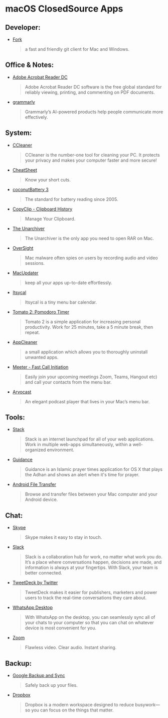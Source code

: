 # macOS ClosedSource Apps

## Developer:

- [Fork](https://git-fork.com)
  > a fast and friendly git client for Mac and Windows.

## Office & Notes:

- [Adobe Acrobat Reader DC](https://get.adobe.com/reader)
  > Adobe Acrobat Reader DC software is the free global standard for reliably viewing, printing, and commenting on PDF documents.
- [grammarly](https://www.grammarly.com)
  > Grammarly’s AI-powered products help people communicate more effectively.

## System:

- [CCleaner](https://www.ccleaner.com)
  > CCleaner is the number-one tool for cleaning your PC. It protects your privacy and makes your computer faster and more secure!
- [CheatSheet](https://www.mediaatelier.com/CheatSheet)
  > Know your short cuts.
- [coconutBattery 3](https://www.coconut-flavour.com/coconutbattery)
  > The standard for battery reading since 2005.
- [CopyClip - Clipboard History](https://apps.apple.com/app/copyclip-clipboard-history/id595191960)
  > Manage Your Clipboard.
- [The Unarchiver](https://theunarchiver.com)
  > The Unarchiver is the only app you need to open RAR on Mac.
- [OverSight](https://objective-see.com/products/oversight.html)
  > Mac malware often spies on users by recording audio and video sessions.
- [MacUpdater](https://www.corecode.io/macupdater/)
  > keep all your apps up-to-date effortlessly.
- [Itsycal](https://www.mowglii.com/itsycal/)
  > Itsycal is a tiny menu bar calendar.
- [Tomato 2: Pomodoro Timer](https://apps.apple.com/app/tomato-2-pomodoro-timer/id1494210770)
  > Tomato 2 is a simple application for increasing personal productivity. Work for 25 minutes, take a 5 minute break, then repeat.
- [AppCleaner](https://freemacsoft.net/appcleaner)
  > a small application which allows you to thoroughly uninstall unwanted apps.
- [Meeter - Fast Call Initiation](https://apps.apple.com/app/meeter-fast-call-initiation/id1510445899)
  > Easily join your upcoming meetings Zoom, Teams, Hangout etc) and call your contacts from the menu bar.
- [Arvocast](https://apps.apple.com/app/id1521815885)
  > An elegant podcast player that lives in your Mac’s menu bar.

## Tools:

- [Stack](https://getstack.app)
  > Stack is an internet launchpad for all of your web applications. Work in multiple web-apps simultaneously, within a well-organized environment.
- [Guidance](https://apps.apple.com/us/app/guidance/id412759995)
  > Guidance is an Islamic prayer times application for OS X that plays the Adhan and shows an alert when it's time for prayer.
- [Android File Transfer](https://www.android.com/filetransfer/)
  > Browse and transfer files between your Mac computer and your Android device.

## Chat:

- [Skype](https://www.skype.com)
  > Skype makes it easy to stay in touch.
- [Slack](https://slack.com)
  > Slack is a collaboration hub for work, no matter what work you do. It’s a place where conversations happen, decisions are made, and information is always at your fingertips. With Slack, your team is better connected.
- [TweetDeck by Twitter](https://itunes.apple.com/ca/app/tweetdeck-by-twitter/id485812721)
  > TweetDeck makes it easier for publishers, marketers and power users to track the real-time conversations they care about.
- [WhatsApp Desktop](https://itunes.apple.com/us/app/whatsapp-desktop/id1147396723)
  > With WhatsApp on the desktop, you can seamlessly sync all of your chats to your computer so that you can chat on whatever device is most convenient for you.
- [Zoom](https://zoom.us)
  > Flawless video. Clear audio. Instant sharing.

## Backup:

- [Google Backup and Sync](https://www.google.com/drive/download/backup-and-sync)
  > Safely back up your files.
- [Dropbox](https://www.dropbox.com)
  > Dropbox is a modern workspace designed to reduce busywork—so you can focus on the things that matter.
